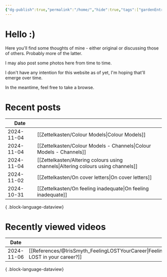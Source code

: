 ```yaml
---
{"dg-publish":true,"permalink":"/home/","hide":true,"tags":["gardenEntry"],"dgShowBacklinks":"false","noteIcon":"1","created":"2024-10-26T07:52:57.659+09:00","updated":"2024-11-06T23:54:01.198+09:00"}
---
```


# Hello :)

Here you'll find some thoughts of mine - either original or discussing those of others. Probably more of the latter.

I may also post some photos here from time to time.

I don't have any intention for this website as of yet, I'm hoping that'll emerge over time.

In the meantime, feel free to take a browse.

# Recent posts
| Date       |                                                                                      |
| ---------- | ------------------------------------------------------------------------------------ |
| 2024-11-04 | [[Zettelkasten/Colour Models\|Colour Models]]                                     |
| 2024-11-04 | [[Zettelkasten/Colour Models - Channels\|Colour Models - Channels]]               |
| 2024-11-04 | [[Zettelkasten/Altering colours using channels\|Altering colours using channels]] |
| 2024-11-02 | [[Zettelkasten/On cover letters\|On cover letters]]                               |
| 2024-10-31 | [[Zettelkasten/On feeling inadequate\|On feeling inadequate]]                     |

{ .block-language-dataview}

# Recently viewed videos
| Date       |                                                                                  |
| ---------- | -------------------------------------------------------------------------------- |
| 2024-11-06 | [[References/@IrisSmyth_FeelingLOSTYourCareer\|Feeling LOST in your career?]] |

{ .block-language-dataview}